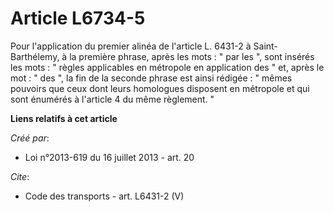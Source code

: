 # Article L6734-5

Pour l'application du premier alinéa de l'article L. 6431-2 à Saint-Barthélemy, à la première phrase, après les mots : " par
les ", sont insérés les mots : " règles applicables en métropole en application des " et, après le mot : " des ", la fin de
la seconde phrase est ainsi rédigée : " mêmes pouvoirs que ceux dont leurs homologues disposent en métropole et qui sont
énumérés à l'article 4 du même règlement. "

**Liens relatifs à cet article**

_Créé par_:

  - Loi n°2013-619 du 16 juillet 2013 - art. 20

_Cite_:

  - Code des transports - art. L6431-2 (V)
